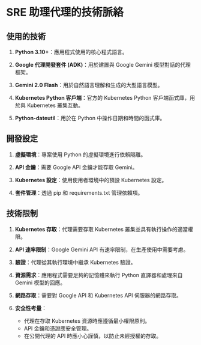 # SRE 助理代理的技術脈絡

## 使用的技術

1. **Python 3.10+**：應用程式使用的核心程式語言。

2. **Google 代理開發套件 (ADK)**：用於建置與 Google Gemini 模型對話的代理框架。

3. **Gemini 2.0 Flash**：用於自然語言理解和生成的大型語言模型。

4. **Kubernetes Python 客戶端**：官方的 Kubernetes Python 客戶端函式庫，用於與 Kubernetes 叢集互動。

5. **Python-dateutil**：用於在 Python 中操作日期和時間的函式庫。

## 開發設定

1. **虛擬環境**：專案使用 Python 的虛擬環境進行依賴隔離。

2. **API 金鑰**：需要 Google API 金鑰才能存取 Gemini。

3. **Kubernetes 設定**：使用使用者環境中的預設 Kubernetes 設定。

4. **套件管理**：透過 pip 和 requirements.txt 管理依賴項。

## 技術限制

1. **Kubernetes 存取**：代理需要存取 Kubernetes 叢集並具有執行操作的適當權限。

2. **API 速率限制**：Google Gemini API 有速率限制，在生產使用中需要考慮。

3. **驗證**：代理從其執行環境中繼承 Kubernetes 驗證。

4. **資源需求**：應用程式需要足夠的記憶體來執行 Python 直譯器和處理來自 Gemini 模型的回應。

5. **網路存取**：需要對 Google API 和 Kubernetes API 伺服器的網路存取。

6. **安全性考量**：
   - 代理在存取 Kubernetes 資源時應遵循最小權限原則。
   - API 金鑰和憑證應安全管理。
   - 在公開代理的 API 時應小心謹慎，以防止未經授權的存取。
